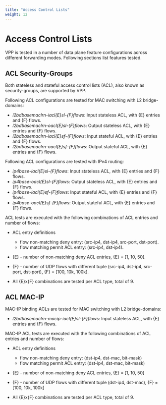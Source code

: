 ```yaml
---
title: "Access Control Lists"
weight: 12
---
```


# Access Control Lists

VPP is tested in a number of data plane feature configurations across
different forwarding modes. Following sections list features tested.

## ACL Security-Groups

Both stateless and stateful access control lists (ACL), also known as
security-groups, are supported by VPP.

Following ACL configurations are tested for MAC switching with L2
bridge-domains:

- *l2bdbasemaclrn-iacl{E}sl-{F}flows*: Input stateless ACL, with {E}
  entries and {F} flows.
- *l2bdbasemaclrn-oacl{E}sl-{F}flows*: Output stateless ACL, with {E}
  entries and {F} flows.
- *l2bdbasemaclrn-iacl{E}sf-{F}flows*: Input stateful ACL, with {E}
  entries and {F} flows.
- *l2bdbasemaclrn-oacl{E}sf-{F}flows*: Output stateful ACL, with {E}
  entries and {F} flows.

Following ACL configurations are tested with IPv4 routing:

- *ip4base-iacl{E}sl-{F}flows*: Input stateless ACL, with {E} entries
  and {F} flows.
- *ip4base-oacl{E}sl-{F}flows*: Output stateless ACL, with {E} entries
  and {F} flows.
- *ip4base-iacl{E}sf-{F}flows*: Input stateful ACL, with {E} entries and
  {F} flows.
- *ip4base-oacl{E}sf-{F}flows*: Output stateful ACL, with {E} entries
  and {F} flows.

ACL tests are executed with the following combinations of ACL entries
and number of flows:

- ACL entry definitions

  - flow non-matching deny entry: (src-ip4, dst-ip4, src-port, dst-port).
  - flow matching permit ACL entry: (src-ip4, dst-ip4).

- {E} - number of non-matching deny ACL entries, {E} = [1, 10, 50].
- {F} - number of UDP flows with different tuple (src-ip4, dst-ip4,
  src-port, dst-port), {F} = [100, 10k, 100k].
- All {E}x{F} combinations are tested per ACL type, total of 9.

## ACL MAC-IP

MAC-IP binding ACLs are tested for MAC switching with L2 bridge-domains:

- *l2bdbasemaclrn-macip-iacl{E}sl-{F}flows*: Input stateless ACL, with
  {E} entries and {F} flows.

MAC-IP ACL tests are executed with the following combinations of ACL
entries and number of flows:

- ACL entry definitions

  - flow non-matching deny entry: (dst-ip4, dst-mac, bit-mask)
  - flow matching permit ACL entry: (dst-ip4, dst-mac, bit-mask)

- {E} - number of non-matching deny ACL entries, {E} = [1, 10, 50]
- {F} - number of UDP flows with different tuple (dst-ip4, dst-mac),
  {F} = [100, 10k, 100k]
- All {E}x{F} combinations are tested per ACL type, total of 9.
